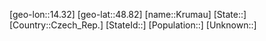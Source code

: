 ﻿---
location: [48.82,14.32]
mapzoom: [7,12] 
mapmarker: city 
type: City
tags:
- geo/City


SpocWebEntityId: 31669
isDeleted: false
confidential: public

---
[geo-lon::14.32]
[geo-lat::48.82]
[name::Krumau]
[State::]
[Country::Czech_Rep.]
[StateId::]
[Population::]
[Unknown::]

